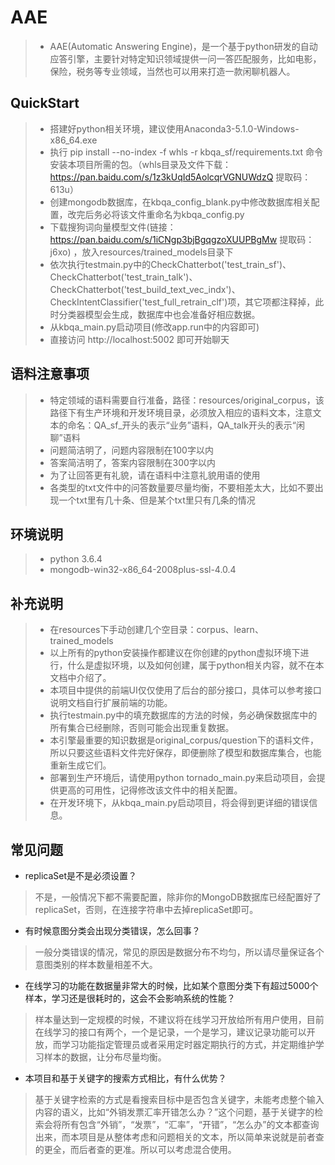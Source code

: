 AAE
========
>- AAE(Automatic Answering Engine)，是一个基于python研发的自动应答引擎，主要针对特定知识领域提供一问一答匹配服务，比如电影，保险，税务等专业领域，当然也可以用来打造一款闲聊机器人。

## QuickStart
>- 搭建好python相关环境，建议使用Anaconda3-5.1.0-Windows-x86_64.exe
>- 执行 pip install --no-index -f whls -r kbqa_sf/requirements.txt 命令安装本项目所需的包。（whls目录及文件下载：https://pan.baidu.com/s/1z3kUqId5AolcqrVGNUWdzQ 提取码：613u）
>- 创建mongodb数据库，在kbqa_config_blank.py中修改数据库相关配置，改完后务必将该文件重命名为kbqa_config.py
>- 下载搜狗词向量模型文件(链接：https://pan.baidu.com/s/1iCNgp3bjBgqgzoXUUPBgMw 提取码：j6xo) ，放入resources/trained_models目录下
>- 依次执行testmain.py中的CheckChatterbot('test_train_sf')、CheckChatterbot('test_train_talk')、CheckChatterbot('test_build_text_vec_indx')、CheckIntentClassifier('test_full_retrain_clf')项，其它项都注释掉，此时分类器模型会生成，数据库中也会准备好相应数据。
>- 从kbqa_main.py启动项目(修改app.run中的内容即可)
>- 直接访问 http://localhost:5002 即可开始聊天

## 语料注意事项
>- 特定领域的语料需要自行准备，路径：resources/original_corpus，该路径下有生产环境和开发环境目录，必须放入相应的语料文本，注意文本的命名：QA_sf_开头的表示“业务”语料，QA_talk开头的表示“闲聊”语料
>- 问题简洁明了，问题内容限制在100字以内
>- 答案简洁明了，答案内容限制在300字以内
>- 为了让回答更有礼貌，请在语料中注意礼貌用语的使用
>- 各类型的txt文件中的问答数量要尽量均衡，不要相差太大，比如不要出现一个txt里有几十条、但是某个txt里只有几条的情况

## 环境说明
>- python 3.6.4
>- mongodb-win32-x86_64-2008plus-ssl-4.0.4

## 补充说明
>- 在resources下手动创建几个空目录：corpus、learn、trained_models
>- 以上所有的python安装操作都建议在你创建的python虚拟环境下进行，什么是虚拟环境，以及如何创建，属于python相关内容，就不在本文档中介绍了。
>- 本项目中提供的前端UI仅仅使用了后台的部分接口，具体可以参考接口说明文档自行扩展前端的功能。
>- 执行testmain.py中的填充数据库的方法的时候，务必确保数据库中的所有集合已经删除，否则可能会出现重复数据。
>- 本引擎最重要的知识数据是original_corpus/question下的语料文件，所以只要这些语料文件完好保存，即便删除了模型和数据库集合，也能重新生成它们。
>- 部署到生产环境后，请使用python tornado_main.py来启动项目，会提供更高的可用性，记得修改该文件中的相关配置。
>- 在开发环境下，从kbqa_main.py启动项目，将会得到更详细的错误信息。

## 常见问题
- replicaSet是不是必须设置？
> 不是，一般情况下都不需要配置，除非你的MongoDB数据库已经配置好了replicaSet，否则，在连接字符串中去掉replicaSet即可。
- 有时候意图分类会出现分类错误，怎么回事？
> 一般分类错误的情况，常见的原因是数据分布不均匀，所以请尽量保证各个意图类别的样本数量相差不大。
- 在线学习的功能在数据量非常大的时候，比如某个意图分类下有超过5000个样本，学习还是很耗时的，这会不会影响系统的性能？
> 样本量达到一定规模的时候，不建议将在线学习开放给所有用户使用，目前在线学习的接口有两个，一个是记录，一个是学习，建议记录功能可以开放，而学习功能指定管理员或者采用定时器定期执行的方式，并定期维护学习样本的数据，让分布尽量均衡。
- 本项目和基于关键字的搜索方式相比，有什么优势？
> 基于关键字检索的方式是看搜索目标中是否包含关键字，未能考虑整个输入内容的语义，比如“外销发票汇率开错怎么办？”这个问题，基于关键字的检索会将所有包含“外销”，“发票”，“汇率”，“开错”，“怎么办”的文本都查询出来，而本项目是从整体考虑和问题相关的文本，所以简单来说就是前者查的更全，而后者查的更准。所以可以考虑混合使用。


